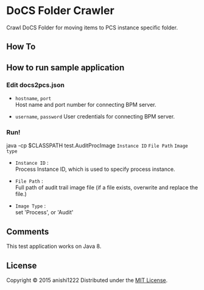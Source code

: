 # DoCS Folder Crawler

Crawl DoCS Folder for moving items to PCS instance specific folder.

## How To ##

## How to run sample application ##
### Edit docs2pcs.json ###
+   `hostname`, `port`  
    Host name and port number for connecting BPM server.

+   `username`, `password`
    User credentials for connecting BPM server.

### Run! ###
java -cp $CLASSPATH test.AuditProcImage `Instance ID` `File Path` `Image type`

+   `Instance ID` :  
    Process Instance ID, which is used to specify process instance.

+   `File Path` :  
    Full path of audit trail image file (if a file exists, overwrite and replace the file.)

+   `Image Type` :  
    set 'Process', or 'Audit'  


## Comments ##
This test application works on Java 8.

License
----------
Copyright &copy; 2015 anishi1222
Distributed under the [MIT License][mit].  

[MIT]: http://www.opensource.org/licenses/mit-license.php
